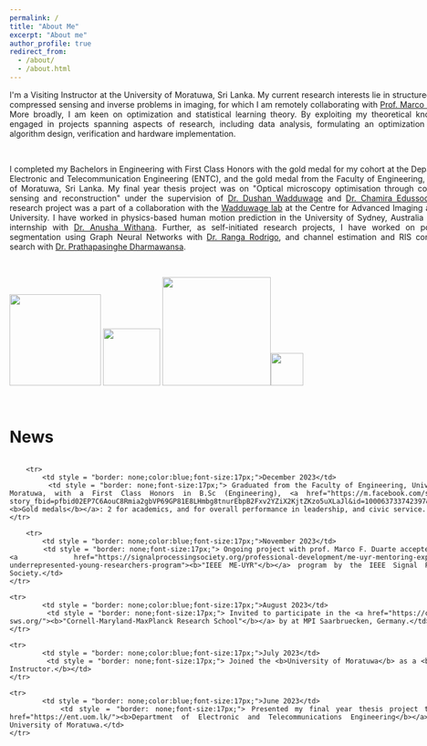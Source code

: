 ```yaml
---
permalink: /
title: "About Me"
excerpt: "About me"
author_profile: true
redirect_from: 
  - /about/
  - /about.html
---
```

<div style="text-align: justify; width: 800px">
I'm a Visiting Instructor at the University of Moratuwa, Sri Lanka. 
My current research interests lie in structured sparsity, compressed sensing and inverse problems in imaging, for which I am remotely collaborating with <a href="https://scholar.google.com/citations?hl=en&user=xplw9-gAAAAJ">Prof. Marco F. Duarte </a>. More broadly, I am keen on optimization and statistical learning theory. By exploiting my theoretical knowledge, I engaged in projects spanning aspects of research, including data analysis, formulating an optimization objective, algorithm design, verification and hardware implementation.

<p>&nbsp;</p>
	I completed my Bachelors in Engineering with First Class Honors with the gold medal for my cohort at the Department of Electronic and Telecommunication Engineering (ENTC), and the gold medal from the Faculty of Engineering, University of Moratuwa, Sri Lanka. My final year thesis project was on "Optical microscopy optimisation through compressive sensing and reconstruction" under the supervision of <a href="https://centerforadvancedimaging.harvard.edu/people/dushan-wadduwage-phd/">Dr. Dushan Wadduwage</a> and <a href= "https://scholar.google.com/citations?user=qe5byo4AAAAJ&hl=en&oi=ao">Dr. Chamira Edussooriya</a>. This research project was a part of a collaboration with the <a href="https://wadduwagelab.github.io/">Wadduwage lab</a> at the Centre for Advanced Imaging at Harvard University. I have worked in physics-based human motion prediction in the University of Sydney, Australia during my internship with <a href= "https://scholar.google.com.sg/citations?user=y17ckyIAAAAJ&hl=en">Dr. Anusha Withana</a>. Further, as self-initiated research projects, I have worked on point cloud segmentation using Graph Neural Networks with <a href="https://scholar.google.com/citations?user=YaEJbvYAAAAJ&hl=en">Dr. Ranga Rodrigo</a>, and channel estimation and RIS configuration search with <a href="https://scholar.google.com/citations?hl=en&user=4-S204cAAAAJ">Dr. Prathapasinghe Dharmawansa</a>. 
<p>&nbsp;</p> 


<!-- <img src="https://user-images.githubusercontent.com/52663918/191789543-7665c2c0-e6e9-4f45-8a2e-5d08b2ec1d9b.png" width="200"/> -->
<img src="../images/CMMRS_logo.png" width="160"/> <img src="../images/UniSydney_logo.png" width="100"/> <img src="https://user-images.githubusercontent.com/52663918/191795634-4a692100-ee24-4f25-8e81-40c87c4c4fe0.png" width="190"/><img src="https://user-images.githubusercontent.com/52663918/191805216-ddcac48d-142f-40a4-ace5-cd1f8cb9f004.jpg" width="57"/>

<p>&nbsp;</p>

News
====
	
 <div style="height: 500px; overflow: auto; w![237149619_2041424849347732_202933668616898933_n](https://user-images.githubusercontent.com/52663918/191795591-3ad8e2d3-7254-4906-87ea-c6bbe6165087.png)
idth: 800px;">
   <table style = "border: none;width: 100%">
	<colgroup>
       		<col span="1" style="width: 20%;">
       		<col span="1" style="width: 80%;">
    	</colgroup>

     	<tr>
    		<td style = "border: none;color:blue;font-size:17px;">December 2023</td>
    		<td style = "border: none;font-size:17px;"> Graduated from the Faculty of Engineering, University of Moratuwa, with a First Class Honors in B.Sc (Engineering), <a href="https://m.facebook.com/story.php?story_fbid=pfbid02EP7C6AouC8Rmia2gbVP69GP81E8LHmbg8tnurEbpB2Fxv2YZiX2KjtZKzo5uXLaJl&id=100063733742397&mibextid=Nif5oz"><b>Gold medals</b></a>: 2 for academics, and for overall performance in leadership, and civic service. </td> 	
	</tr>

     	<tr>
    		<td style = "border: none;color:blue;font-size:17px;">November 2023</td>
    		<td style = "border: none;font-size:17px;"> Ongoing project with prof. Marco F. Duarte accepted for the <a href="https://signalprocessingsociety.org/professional-development/me-uyr-mentoring-experiences-underrepresented-young-researchers-program"><b>"IEEE ME-UYR"</b></a> program by the IEEE Signal Processing Society.</td> 	
	</tr>

	<tr>
    		<td style = "border: none;color:blue;font-size:17px;">August 2023</td>
    		<td style = "border: none;font-size:17px;"> Invited to participate in the <a href="https://cmmrs.mpi-sws.org/"><b>"Cornell-Maryland-MaxPlanck Research School"</b></a> by at MPI Saarbruecken, Germany.</td> 	
	</tr>

 	<tr>
    		<td style = "border: none;color:blue;font-size:17px;">July 2023</td>
    		<td style = "border: none;font-size:17px;"> Joined the <b>University of Moratuwa</b> as a <b>Visiting Instructor.</b></td> 	
	</tr>
    
	<tr>
    		<td style = "border: none;color:blue;font-size:17px;">June 2023</td>
    		<td style = "border: none;font-size:17px;"> Presented my final year thesis project to the <a href="https://ent.uom.lk/"><b>Department of Electronic and Telecommunications Engineering</b></a> at the University of Moratuwa.</td> 	
	</tr>


    
	<tr>
    		<td style = "border: none;color:blue;font-size:17px;">May 2023</td>
    		<td style = "border: none;font-size:17px;"> <a href="https://arxiv.org/abs/2306.00906"><b>"MOSAIC"</b></a>: Masked Optimisation with Selective Attention for Image reconstruction" is submitted for NeuRIPS2023 review.</td> 	
	</tr>  
 
	
 	<tr>
    		<td style = "border: none;color:blue;font-size:17px;">November 2022</td>
    		<td style = "border: none;font-size:17px;"> Joined <b> Centre for Advanced Imaging at Harvard University </b> as a <b> Remote Undergraduate Research Fellow </b>, under supervision of <b> Dr. Dushan. N. Wadduwage</b> from Wadduwage Lab, focusing on deep learning based image reconstruction algorithms for microscopy.</td> 	
	</tr>	


	<tr>
    		<td style = "border: none;color:blue;font-size:17px;">January 2022</td>
    		<td style = "border: none;font-size:17px;"> co-authored paper: <a href="https://www.computer.org/csdl/proceedings-article/icpr/2022/09956238/1IHpg8unl4c"><b>HPGNN: Hierarchical Point GNN for Outdoor Point Cloud processing</b></a> accepted at <b>ICPR 2022.</b></td> 	
	</tr>

    
	<tr>
    		<td style = "border: none;color:blue;font-size:17px;">December 2021</td>
    		<td style = "border: none;font-size:17px;"> Joined the School of Computer Science, <b>University of Sydney</b> as a <b>Research Intern.</b></td> 	
	</tr>
	   
	   
	   
	
	<tr>
    		<td style = "border: none;color:blue;font-size:17px;">July 2021</td>
    		<td style = "border: none;font-size:17px;"> Virtually attended ICASSP 2021 to defend our solution to the <a href="https://signalprocessingsociety.org/community-involvement/ieee-signal-processing-cup-2021"><b>IEEE Signal Processing Cup</b></a>, and Won the global championship</td> 	
	</tr>


	<tr>
    		<td style = "border: none;color:blue;font-size:17px;">May 2021</td>
    		<td style = "border: none;font-size:17px;"> Appointed as <b> Assistant Manager </b> of the Knowledge Hub of the Electronic Club.</td> 	
	</tr>
	

	<tr>
    		<td style = "border: none;color:blue;font-size:17px;">October 2018</td>
    		<td style = "border: none;font-size:17px;"> Started my undergraduate degree in Electronic and Telecommunications Engineering at University of Moratuwa, Sri Lanka.</td> 	
	</tr>
   </table> 
 </div>




